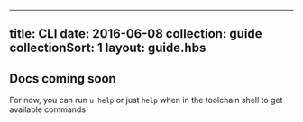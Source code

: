 ---
title: CLI
date: 2016-06-08
collection: guide
collectionSort: 1
layout: guide.hbs
-----------------

## Docs coming soon
For now, you can run `u help` or just `help` when in the toolchain shell to get available commands
